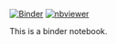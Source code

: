 [![Binder](https://mybinder.org/badge_logo.svg)](https://mybinder.org/v2/gh/CallumWalley/abaqusProfile_ydai151/HEAD?filepath=profile.ipynb)
[![nbviewer](https://raw.githubusercontent.com/jupyter/design/master/logos/Badges/nbviewer_badge.svg)](https://nbviewer.jupyter.org/github/CallumWalley/abaqusProfile_ydai151/blob/main/profile.ipynb)

This is a binder notebook.

